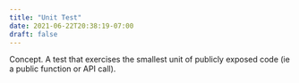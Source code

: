 ```yaml
---
title: "Unit Test"
date: 2021-06-22T20:38:19-07:00
draft: false
---
```


Concept. A test that exercises the smallest unit of publicly exposed code (ie a public function or API call).
